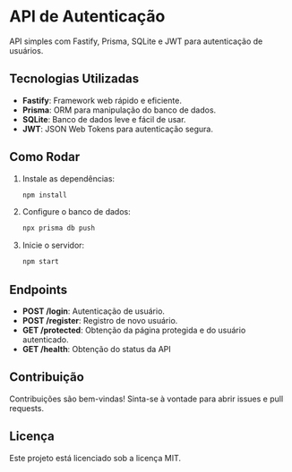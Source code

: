 # API de Autenticação
API simples com Fastify, Prisma, SQLite e JWT para autenticação de usuários.

## Tecnologias Utilizadas
- **Fastify**: Framework web rápido e eficiente.
- **Prisma**: ORM para manipulação do banco de dados.
- **SQLite**: Banco de dados leve e fácil de usar.
- **JWT**: JSON Web Tokens para autenticação segura.

## Como Rodar
1. Instale as dependências:
    ```sh
    npm install
    ```
2. Configure o banco de dados:
    ```sh
    npx prisma db push
    ```
3. Inicie o servidor:
    ```sh
    npm start
    ```

## Endpoints
- **POST /login**: Autenticação de usuário.
- **POST /register**: Registro de novo usuário.
- **GET /protected**: Obtenção da página protegida e do usuário autenticado.
- **GET /health**: Obtenção do status da API

## Contribuição
Contribuições são bem-vindas! Sinta-se à vontade para abrir issues e pull requests.

## Licença
Este projeto está licenciado sob a licença MIT.
